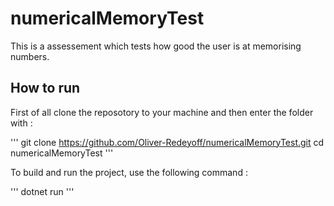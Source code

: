 # numericalMemoryTest
This is a assessement which tests how good the user is at memorising numbers.

## How to run
First of all clone the reposotory to your machine and then enter the folder with :

'''
git clone https://github.com/Oliver-Redeyoff/numericalMemoryTest.git
cd numericalMemoryTest
'''

To build and run the project, use the following command :

'''
dotnet run
'''
